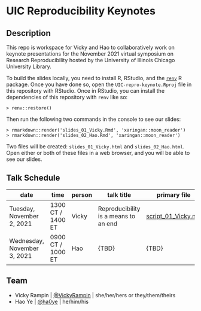 # UIC Reproducibility Keynotes

<!-- badges: start -->
<!-- badges: end -->

## Description

This repo is workspace for Vicky and Hao to collaboratively work on keynote presentations for the November 2021 virtual symposium on Research Reproducibility hosted by the University of Illinois Chicago University Library.

To build the slides locally, you need to install R, RStudio, and the [`renv`](https://rstudio.github.io/renv/articles/renv.html) R package. Once you have done so, open the `UIC-repro-keynote.Rproj` file in this repository with RStudio. Once in RStudio, you can install the dependencies of this repository with `renv` like so:

~~~
> renv::restore()
~~~

Then run the following two commands in the console to see our slides:

~~~
> rmarkdown::render('slides_01_Vicky.Rmd', 'xaringan::moon_reader')
> rmarkdown::render('slides_02_Hao.Rmd', 'xaringan::moon_reader')
~~~

Two files will be created: `slides_01_Vicky.html` and `slides_02_Hao.html`. Open either or both of these files in a web browser, and you will be able to see our slides.

## Talk Schedule

|date | time | person | talk title | primary file |
|-----|------|--------|------------|--------------|
|Tuesday, November 2, 2021| 1300 CT / 1400 ET | Vicky | Reproducibility is a means to an end | [script_01_Vicky.md](script_01_Vicky.md) |
|Wednesday, November 3, 2021| 0900 CT / 1000 ET | Hao | {TBD} | {TBD} |

## Team

* Vicky Rampin | [@VickyRampin](https://twitter.com/VickyRampin) | she/her/hers or they/them/theirs
* Hao Ye | [@ha0ye](https://twitter.com/ha0ye) | he/him/his
